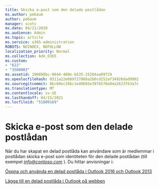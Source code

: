 ```yaml
---
title: Skicka e-post som den delade postlådan
ms.author: pebaum
author: pebaum
manager: scotv
ms.date: 04/21/2020
ms.audience: Admin
ms.topic: article
ms.service: o365-administration
ROBOTS: NOINDEX, NOFOLLOW
localization_priority: Normal
ms.collection: Adm_O365
ms.custom:
- "622"
- "3500003"
ms.assetid: 190898bc-9644-480e-b535-25284aa09729
ms.openlocfilehash: 0311a22e689f27868a2b0cd252af34926dad9902
ms.sourcegitcommit: 8bc60ec34bc1e40685e3976576e04a2623f63a7c
ms.translationtype: MT
ms.contentlocale: sv-SE
ms.lasthandoff: 04/15/2021
ms.locfileid: "51809169"
---
```

# <a name="sending-email-as-the-shared-mailbox"></a>Skicka e-post som den delade postlådan

När du har skapat en delad postlåda kan användare som är medlemmar i postlådan skicka e-post som identiteten för den delade postlådan (till exempel  *info@contoso.com*  ). Du hittar anvisningar i:
  
[Öppna och använda en delad postlåda i Outlook 2016 och Outlook 2013](https://support.office.com/article/open-and-use-a-shared-mailbox-in-outlook-2016-and-outlook-2013-d94a8e9e-21f1-4240-808b-de9c9c088afd)
  
[Lägga till en delad postlåda i Outlook på webben](https://support.office.com/article/add-a-shared-mailbox-to-outlook-on-the-web-98b5a90d-4e38-415d-a030-f09a4cd28207)
  